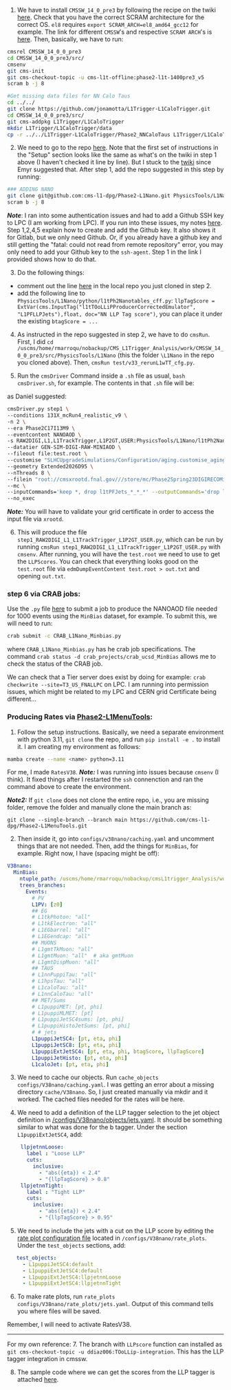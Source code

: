 1. We have to install `CMSSW_14_0_pre3` by following the recipe on the twiki [here](https://twiki.cern.ch/twiki/bin/view/CMSPublic/SWGuideL1TPhase2Instructions#Recipe_for_phase2_l1t_1400pre3_v2). Check that you have the correct SCRAM architecture for the correct OS. `el8` requires `export SCRAM_ARCH=el8_amd64_gcc12` for example. The link for different `CMSSW`'s and respective `SCRAM ARCH`'s is [here](https://cms-talk.web.cern.ch/c/offcomp/orp/swrelannounce/221). Then, basically, we have to run: 
```bash
cmsrel CMSSW_14_0_0_pre3
cd CMSSW_14_0_0_pre3/src/
cmsenv
git cms-init
git cms-checkout-topic -u cms-l1t-offline:phase2-l1t-1400pre3_v5
scram b -j 8

#Get missing data files for NN Calo Taus
cd ../../
git clone https://github.com/jonamotta/L1Trigger-L1CaloTrigger.git
cd CMSSW_14_0_0_pre3/src/
git cms-addpkg L1Trigger/L1CaloTrigger
mkdir L1Trigger/L1CaloTrigger/data
cp -r ../../L1Trigger-L1CaloTrigger/Phase2_NNCaloTaus L1Trigger/L1CaloTrigger/data
```

2. We need to go to the repo [here](https://github.com/cms-l1-dpg/Phase2-L1Nano/tree/main). Note that the first set of instructions in the "Setup" section looks like the same as what's on the twiki in step 1 above (I haven't checked it line by line). But I stuck to the [twiki](https://twiki.cern.ch/twiki/bin/view/CMSPublic/SWGuideL1TPhase2Instructions#Recipe_for_phase2_l1t_1400pre3_v2) since Emyr suggested that. After step 1, add the repo suggested in this step by running:
```bash
### ADDING NANO
git clone git@github.com:cms-l1-dpg/Phase2-L1Nano.git PhysicsTools/L1Nano
scram b -j 8
```
***Note***: I ran into some authentication issues and had to add a Github SSH key to LPC (I am working from LPC). If you run into these issues, my notes [here](https://github.com/Brainz22/useful_notes/blob/main/Workflow%40corr4_APxV1.md). Step 1,2,4,5 explain how to create and add the Github key. It also shows it for Gitlab, but we only need Github. Or, if you already have a github key and still getting the "fatal: could not read from remote repository" error, you may only need to add your Github key to the `ssh-agent`. Step 1 in the link I provided shows how to do that.

3. Do the following things:

* comment out the line [here](https://github.com/cms-l1-dpg/Phase2-L1Nano/blob/main/python/l1tPh2Nanotables_cff.py#L403) in the local repo you just cloned in step 2. 
* add the following line to `PhysicsTools/L1Nano/python/l1tPh2Nanotables_cff.py`:
`llpTagScore = ExtVar(cms.InputTag("l1tTOoLLiPProducerCorrectedEmulator", "L1PFLLPJets"),float, doc="NN LLP Tag score")`,
you can place it under the existing
`btagScore = ...`


4. As instructed in the repo suggested in step 2, we have to do `cmsRun`. First, I did `cd /uscms/home/rmarroqu/nobackup/CMS_L1Trigger_Analysis/work/CMSSW_14_0_0_pre3/src/PhysicsTools/L1Nano` (this the folder `\L1Nano` in the repo you cloned above). Then, `cmsRun test/v33_rerunL1wTT_cfg.py`.

5. Run the `cmsDriver` Command inside a `.sh` file as usual, `bash cmsDriver.sh`, for example. The contents in that `.sh` file will be:

as Daniel suggested: 
```bash
cmsDriver.py step1 \
--conditions 131X_mcRun4_realistic_v9 \
-n 2 \ 
--era Phase2C17I13M9 \
--eventcontent NANOAOD \
-s RAW2DIGI,L1,L1TrackTrigger,L1P2GT,USER:PhysicsTools/L1Nano/l1tPh2Nano_cff.l1tPh2NanoTask \
--datatier GEN-SIM-DIGI-RAW-MINIAOD \
--fileout file:test.root \
--customise "SLHCUpgradeSimulations/Configuration/aging.customise_aging_1000,Configuration/DataProcessing/Utils.addMonitoring,L1Trigger/Configuration/customisePhase2.addHcalTriggerPrimitives,L1Trigger/Configuration/customisePhase2FEVTDEBUGHLT.customisePhase2FEVTDEBUGHLT,L1Trigger/Configuration/customisePhase2TTNoMC.customisePhase2TTNoMC,PhysicsTools/L1Nano/l1tPh2Nano_cff.addFullPh2L1Nano" \
--geometry Extended2026D95 \
--nThreads 8 \ 
--filein "root://cmsxrootd.fnal.gov///store/mc/Phase2Spring23DIGIRECOMiniAOD/MinBias_TuneCP5_14TeV-pythia8/GEN-SIM-DIGI-RAW-MINIAOD/PU200_L1TFix_Trk1GeV_131X_mcRun4_realistic_v9_ext1-v2/80000/0061cc5d-056b-41f5-ba7b-aada40915e3f.root" \
--mc \
--inputCommands='keep *, drop l1tPFJets_*_*_*' --outputCommands='drop l1tPFJets_*_*_*' \
--no_exec
```
***Note:*** You will have to validate your grid certificate in order to access the input file via `xrootd`.

6. This will produce the file `step1_RAW2DIGI_L1_L1TrackTrigger_L1P2GT_USER.py`, which can be run by running `cmsRun step1_RAW2DIGI_L1_L1TrackTrigger_L1P2GT_USER.py` with `cmsenv`. After running, you will have the `test.root` we need to use to get the `LLPScores`.
You can check that everything looks good on the `test.root` file via `edmDumpEventContent test.root > out.txt` and opening `out.txt`.

### step 6 via CRAB jobs:

 Use the `.py` file [here](https://gist.github.com/Brainz22/69cf0c8602e6f3eabbfcea860f60c7f0) to submit a job to produce the NANOAOD file needed for 1000 events using the `MinBias` dataset, for example. To submit this, we will need to run:

```bash
crab submit -c CRAB_L1Nano_Minbias.py
```
where `CRAB_L1Nano_Minbias.py` has he crab job specifications. 
The command `crab status -d crab_projects/crab_ucsd_MinBias` allows me to check the status of the CRAB job.

We can check that a Tier server does exist by doing for example: `crab checkwrite --site=T3_US_FNALLPC` on LPC. I am running into permission issues, which might be related to my LPC and CERN grid Certificate being different...

### Producing Rates via [Phase2-L1MenuTools](https://github.com/cms-l1-dpg/Phase2-L1MenuTools/tree/main):

1. Follow the setup instructions. Basically, we need a separate environment with python 3.11, `git clone` the repo, and run `pip install -e .` to install it. I am creating my environment as follows:
```bash
mamba create --name <name> python=3.11
```
For me, I made `RatesV38`.
***Note:*** I was running into issues because `cmsenv` (I think). It fixed things after I restarted the `ssh` connenction and ran the command above to create the environment.

***Note2:*** If `git clone` does not clone the entire repo, i.e., you are missing folder, remove the folder and manually clone the main branch as:
```
git clone --single-branch --branch main https://github.com/cms-l1-dpg/Phase2-L1MenuTools.git
```

2. Then inside it, go into `configs/v38nano/caching.yaml` and uncomment things that are not needed. Then, add the things for `MinBias`, for example. Right now, I have (spacing might be off): 

```yaml
V38nano:
  MinBias:
    ntuple_path: /uscms/home/rmarroqu/nobackup/cmsL1trigger_Analysis/work/CMSSW_14_0_0_pre3/src/MinBias/hadded/complete_hadd.root
    trees_branches:
      Events:
        # PV
        L1PV: [z0]
        ## EG
        # L1tkPhoton: "all" 
        # L1tkElectron: "all" 
        # L1EGbarrel: "all" 
        # L1EGendcap: "all" 
        ## MUONS
        # L1gmtTkMuon: "all" 
        # L1gmtMuon: "all"  # aka gmtMuon
        # L1gmtDispMuon: "all"
        ## TAUS
        # L1nnPuppiTau: "all" 
        # L1hpsTau: "all" 
        # L1caloTau: "all" 
        # L1nnCaloTau: "all"
        ## MET/Sums
        # L1puppiMET: [pt, phi]
        # L1puppiMLMET: [pt]
        # L1puppiJetSC4sums: [pt, phi]
        # L1puppiHistoJetSums: [pt, phi]
        # # jets
        L1puppiJetSC4: [pt, eta, phi]
        L1puppiJetSC8: [pt, eta, phi]
        L1puppiExtJetSC4: [pt, eta, phi, btagScore, llpTagScore]
        L1puppiJetHisto: [pt, eta, phi]
        L1caloJet: [pt, eta, phi]

```
3. We need to cache our objects. Run `cache_objects configs/V38nano/caching.yaml`. I was getting an error about a missing directory `cache/V38nano`. So, I just created manually via mkdir and it worked. The cached files needed for the rates will be here.

4. We need to add a definition of the LLP tagger selection to the jet object definition in [/configs/V38nano/objects/jets.yaml](https://github.com/cms-l1-dpg/Phase2-L1MenuTools/blob/main/configs/V38nano/objects/jets.yaml). It should be something similar to what was done for the b tagger. Under the section `L1puppiExtJetSC4`, add:
   ```yaml
    llpjetnnLoose:
      label : "Loose LLP"
      cuts:
        inclusive:
          - "abs({eta}) < 2.4"
          - "{llpTagScore} > 0.8"
    llpjetnnTight:
      label : "Tight LLP"
      cuts:
        inclusive:
          - "abs({eta}) < 2.4"
          - "{llpTagScore} > 0.95"
   ```
5. We need to include the jets with a cut on the LLP score by editing the [rate plot configuration file](https://github.com/cms-l1-dpg/Phase2-L1MenuTools/blob/main/configs/V38nano/rate_plots/jets.yaml#L31-L43) located in `/configs/V38nano/rate_plots`. Under the `test_objects` sections, add:
```yaml
   test_objects:
     - L1puppiJetSC4:default
     - L1puppiExtJetSC4:default
     - L1puppiExtJetSC4:llpjetnnLoose
     - L1puppiExtJetSC4:llpjetnnTight
```

6. To make rate plots, run `rate_plots configs/V38nano/rate_plots/jets.yaml`. Output of this command tells you where files will be saved.  


 Remember, I will need to activate RatesV38.



-----------------------------------------------------

For my own reference:
7. The branch with `LLPscore` function can installed as `git cms-checkout-topic -u ddiaz006:TOoLLip-integration`. This has the LLP tagger integration in cmssw.

8. The sample code where we can get the scores from the LLP tagger is attached [here](https://gist.github.com/ddiaz006/58c547c2dfc0828c4487ed7523bc14d7).

